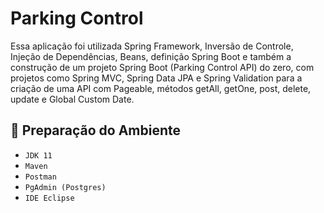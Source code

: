 # Parking Control

Essa aplicação foi utilizada Spring Framework, Inversão de Controle, Injeção de Dependências, Beans, definição Spring Boot e também a construção de um projeto Spring Boot (Parking Control API) do zero, com projetos como Spring MVC, Spring Data JPA e Spring Validation para a criação de uma API com Pageable, métodos getAll, getOne, post, delete, update e Global Custom Date.

## :hammer: Preparação do Ambiente 
- `JDK 11`
- `Maven`
- `Postman`
- `PgAdmin (Postgres)`
- `IDE Eclipse`

